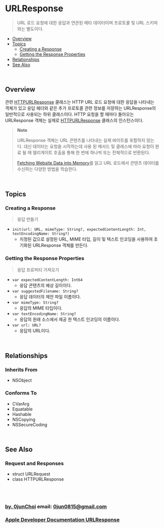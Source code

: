 # URLResponse
> URL 로드 요청에 대한 응답과 연관된 메타 데이터이며 프로토콜 및 URL 스키마와는 별도이다.


* [Overview](#overview)
* [Topics](#topics)
    * [Creating a Response](#creating-a-response)
    * [Getting the Response Properties](#getting-the-response-properties)
* [Relationships](#relationships)
* [See Also](#see-also)


&nbsp;    
## Overview
관련 [HTTPURLResponse](https://developer.apple.com/documentation/foundation/httpurlresponse) 클래스는 HTTP URL 로드 요청에 대한 응답을 나타내는 객체가 있고 응답 헤더와 같은 추가 프로토콜 관련 정보를 저장하는 URLResponse의 일반적으로 사용되는 하위 클래스이다. HTTP 요청을 할 때마다 돌아오는 URLResponse 객체는 실제로 [HTTPURLResponse](https://developer.apple.com/documentation/foundation/httpurlresponse) 클래스의 인스턴스이다.


> **Note**
>
> URLResponse 객체는 URL 콘텐츠를 나타내는 실제 바이트를 포함하지 않는다. 대신 데이터는 요청을 시작하는데 사용 된 메서드 및 클래스에 따라 요청이 완료 될 때 델리게이트 호출을 통해 한 번에 하나씩 또는 전체적으로 반환된다.
>
> [Fetching Website Data into Memory](https://developer.apple.com/documentation/foundation/url_loading_system/fetching_website_data_into_memory)를 읽고 URL 로드에서 콘텐츠 데이터를 수신하는 다양한 방법을 학습한다.


&nbsp;
## Topics
### Creating a Response
> 응답 만들기

* `init(url: URL, mimeType: String?, expectedContentLength: Int, textEncodingName: String?)`
    * 지정된 값으로 설정된 URL, MIME 타입, 길이 및 텍스트 인코딩을 사용하여 초기화된 URLResponse 객체를 만든다.
    

### Getting the Response Properties
> 응답 프로퍼티 가져오기

* `var expectedContentLength: Int64`
    * 응답 콘텐츠의 예상 길이이다.
* `var suggestedFilename: String?`
    * 응답 데이터의 제안 파일 이름이다.
* `var mimeType: String?`
    * 응답의 MIME 타입이다.
* `var textEncodingName: String?`
    * 응답의 원래 소스에서 제공 한 텍스트 인코딩의 이름이다.
* `var url: URL?`
    * 응답의 URL이다.


&nbsp;
## Relationships
### Inherits From
* NSObject


### Conforms To
* CVarArg
* Equatable
* Hashable
* NSCopying
* NSSecureCoding


&nbsp;
## See Also
### Request and Responses
* struct URLRequest
* class HTTPURLResponse


&nbsp;      
&nbsp;      
### [by. 0junChoi](https://github.com/0jun0815) email: <0jun0815@gmail.com>
### [Apple Developer Documentation URLResponse](https://developer.apple.com/documentation/foundation/urlresponse)
